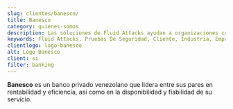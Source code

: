 ```yaml
---
slug: clientes/banesco/
title: Banesco
category: quienes-somos
description: Las soluciones de Fluid Attacks ayudan a organizaciones como Banesco a identificar vulnerabilidades de seguridad en sus sistemas y gestionar sus superficies de ataque.
keywords: Fluid Attacks, Pruebas De Seguridad, Cliente, Industria, Empresa, Organizacion, Pentesting, Hacking Etico, Banesco
clientlogo: logo-banesco
alt: Logo Banesco
client: si
filter: banking
---
```


**Banesco** es un banco privado venezolano
que lidera entre sus pares en rentabilidad y eficiencia,
así como en la disponibilidad y fiabilidad de su servicio.
